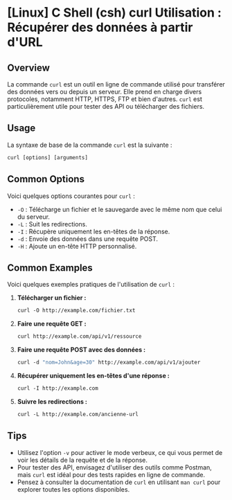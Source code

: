 # [Linux] C Shell (csh) curl Utilisation : Récupérer des données à partir d'URL

## Overview
La commande `curl` est un outil en ligne de commande utilisé pour transférer des données vers ou depuis un serveur. Elle prend en charge divers protocoles, notamment HTTP, HTTPS, FTP et bien d'autres. `curl` est particulièrement utile pour tester des API ou télécharger des fichiers.

## Usage
La syntaxe de base de la commande `curl` est la suivante :

```csh
curl [options] [arguments]
```

## Common Options
Voici quelques options courantes pour `curl` :

- `-O` : Télécharge un fichier et le sauvegarde avec le même nom que celui du serveur.
- `-L` : Suit les redirections.
- `-I` : Récupère uniquement les en-têtes de la réponse.
- `-d` : Envoie des données dans une requête POST.
- `-H` : Ajoute un en-tête HTTP personnalisé.

## Common Examples
Voici quelques exemples pratiques de l'utilisation de `curl` :

1. **Télécharger un fichier :**
   ```csh
   curl -O http://example.com/fichier.txt
   ```

2. **Faire une requête GET :**
   ```csh
   curl http://example.com/api/v1/ressource
   ```

3. **Faire une requête POST avec des données :**
   ```csh
   curl -d "nom=John&age=30" http://example.com/api/v1/ajouter
   ```

4. **Récupérer uniquement les en-têtes d'une réponse :**
   ```csh
   curl -I http://example.com
   ```

5. **Suivre les redirections :**
   ```csh
   curl -L http://example.com/ancienne-url
   ```

## Tips
- Utilisez l'option `-v` pour activer le mode verbeux, ce qui vous permet de voir les détails de la requête et de la réponse.
- Pour tester des API, envisagez d'utiliser des outils comme Postman, mais `curl` est idéal pour des tests rapides en ligne de commande.
- Pensez à consulter la documentation de `curl` en utilisant `man curl` pour explorer toutes les options disponibles.